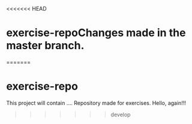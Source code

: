 <<<<<<< HEAD

# exercise-repoChanges made in the master branch.
=======
# exercise-repo
This project will contain ....
Repository made for exercises.
Hello, again!!!

>>>>>>> develop
